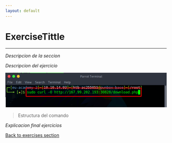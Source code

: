```yaml
---
layout: default
---
```


# ExerciseTittle
---
*Descripcion de la seccion*

*Descripcion del ejercicio*

![curl example!](/assets/images/01.png "Command to download a file via curl")

>Estructura del comando

*Explicacion final ejercicios*


[Back to exercises section](./Exercises.md)

